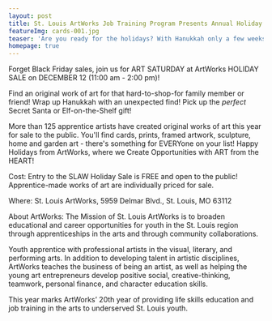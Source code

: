 ```yaml
---
layout: post
title: St. Louis ArtWorks Job Training Program Presents Annual Holiday Sale
featureImg: cards-001.jpg
teaser: 'Are you ready for the holidays? With Hanukkah only a few weeks away, and Christmas a few weeks later, **NOW** is the time to order your holiday cards!'
homepage: true
---
```

Forget Black Friday sales, join us for ART SATURDAY at ArtWorks HOLIDAY SALE on DECEMBER 12 (11:00 am - 2:00 pm)! 

Find an original work of art for that hard-to-shop-for family member or friend! Wrap up Hanukkah with an unexpected find! Pick up the *perfect* Secret Santa or Elf-on-the-Shelf gift! 

More than 125 apprentice artists have created original works of art this year for sale to the public. You'll find cards, prints, framed artwork, sculpture, home and garden art - there's something for EVERYone on your list! Happy Holidays from ArtWorks, where we Create Opportunities with ART from the HEART! 

Cost: Entry to the SLAW Holiday Sale is FREE and open to the public! 
Apprentice-made works of art are individually priced for sale.

Where: St. Louis ArtWorks, 5959 Delmar Blvd., St. Louis, MO 63112

About ArtWorks: The Mission of St. Louis ArtWorks is to broaden educational and career opportunities for youth in the St. Louis region through apprenticeships in the arts and through community collaborations. 

Youth apprentice with professional artists in the visual, literary, and performing arts. In addition to developing talent in artistic disciplines, ArtWorks teaches the business of being an artist, as well as helping the young art entrepreneurs develop positive social, creative-thinking, teamwork, personal finance, and character education skills.

This year marks ArtWorks’ 20th year of providing life skills education and job training in the arts to underserved St. Louis youth.

###
